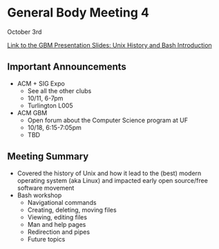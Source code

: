 # General Body Meeting 4

October 3rd

[Link to the GBM Presentation Slides: Unix History and Bash Introduction](https://github.com/ufosc/resources/blob/master/presentations/unix-history-and-bash-intro.md) 

## Important Announcements

- ACM + SIG Expo
	- See all the other clubs
	- 10/11, 6-7pm
	-	Turlington L005
- ACM GBM
	- Open forum about the Computer Science program at UF
	- 10/18, 6:15-7:05pm
	- TBD

## Meeting Summary

- Covered the history of Unix and how it lead to the (best) modern operating system (aka Linux) and impacted early open source/free software movement
- Bash workshop 
	- Navigational commands
	- Creating, deleting, moving files
	- Viewing, editing files
	- Man and help pages
	- Redirection and pipes
	- Future topics
